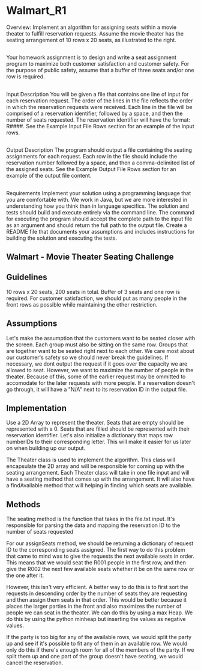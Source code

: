 # Walmart_R1

Overview:
Implement an algorithm for assigning seats within a movie theater to  fulfill reservation requests. Assume the movie theater has the seating  arrangement of 10 rows x 20 seats, as illustrated to the right. 

##
Your homework assignment is to design and write a seat assignment  program to maximize both customer satisfaction and customer  safety. For the purpose of public safety, assume that a buffer of three  seats and/or one row is required. 

##
Input Description 
You will be given a file that contains one line of input for each  reservation request. The order of the lines in the file reflects the order in  which the reservation requests were received. Each line in the file will be  comprised of a reservation identifier, followed by a space, and then the  number of seats requested. The reservation identifier will have the  format: R####. See the Example Input File Rows section for an  example of the input rows. 

##
Output Description 
The program should output a file containing the seating assignments for  each request. Each row in the file should include the reservation number  followed by a space, and then a comma-delimited list of the assigned  seats. See the Example Output File Rows section for an example of  the output file content. 

##
Requirements 
Implement your solution using a programming language that  you are comfortable with. We work in Java, but we are more  interested in understanding how you think than in language  specifics. 
The solution and tests should build and execute entirely via the  command line. 
The command for executing the program should accept the  complete path to the input file as an argument and should  return the full path to the output file. 
Create a README file that documents your assumptions and  includes instructions for building the solution and executing the  tests. 

## Walmart - Movie Theater Seating Challenge 

## Guidelines
10 rows x 20 seats, 200 seats in total. Buffer of 3 seats and one row is required. For customer satisfaction, we should put as many people in the front rows as possible while maintaining the other restriction. 

## Assumptions
Let's make the assumption that the customers want to be seated closer with the screen. Each group must also be sitting on the same row. Groups that are together want to be seated right next to each other. We care most about our customer's safety so we should never break the guidelines. If necessary, we dont output the request if it goes over the capacity we are allowed to seat. However, we want to maximize the number of people in the theater. Because of this, some of the earlier request may be ommitted to accomodate for the later requests with more people. If a reservation doesn't go through, it will have a "N/A" next to its reservation ID in the output file.

## Implementation
Use a 2D Array to represent the theater. Seats that are empty should be represented with a 0. Seats that are filled should be represented with their reservation identifier. Let's also initialize a dictionary that maps row numberIDs to their corresponding letter. This will make it easier for us later on when building up our output.

The Theater class is used to implement the algorithm. This class will encapsulate the 2D array and will be responsible for coming up with the seating arrangement. Each Theater class will take in one file input and will have a seating method that comes up with the arrangement. It will also have a findAvailable method that will helping in finding which seats are available.

## Methods
The seating method is the function that takes in the file.txt input. It's responsible for parsing the data and mapping the reservation ID to the number of seats requested

For our assignSeats method, we should be returning a dictionary of request ID to the corresponding seats assigned. The first way to do this problem that came to mind was to give the requests the next available seats in order. This means that we would seat the R001 people in the first row, and then give the R002 the next few available seats whether it be on the same row or the one after it.

However, this isn't very efficient. A better way to do this is to first sort the requests in descending order by the number of seats they are requesting and then assign them seats in that order. This would be better because it places the larger parties in the front and also maximizes the number of people we can seat in the theater. We can do this by using a max Heap. We do this by using the python minheap but inserting the values as negative values. 

If the party is too big for any of the available rows, we would split the party up and see if it's possible to fit any of them in an available row. We would only do this if there's enough room for all of the members of the party. If we split them up and one part of the group doesn't have seating, we would cancel the reservation. 









